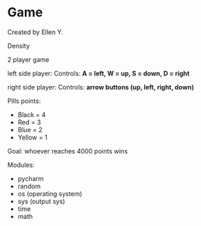 # Game
Created by Ellen Y.

Density 

2 player game

left side player: 
Controls: **A = left, W = up, S = down, D = right**

right side player: 
Controls: **arrow buttons (up, left, right, down)**

Pills points: 
- Black = 4
- Red = 3
- Blue = 2
- Yellow = 1

Goal: whoever reaches 4000 points wins

Modules: 
- pycharm
- random
- os (operating system) 
- sys (output sys)
- time
- math
